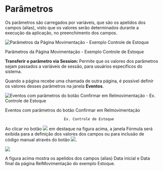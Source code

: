 # Parâmetros

Os parâmetros são carregados por variáveis, que são os apelidos dos campos \(alias\), visto que os valores serão determinados durante a execução da aplicação, no preenchimento dos campos.

![Par&#xE2;metros da P&#xE1;gina Movimenta&#xE7;&#xE3;o - Exemplo Controle de Estoque](http://www.gvinci.com.br/manual/param1gv5.zoom80.png)

Parâmetros da Página Movimentação - Exemplo Controle de Estoque

**Transferir o parâmetro via Session:** Permite que os valores dos parâmetros sejam passados a variáveis de sessão, para usuários específicos do sistema.

Quando a página recebe uma chamada de outra página, é possível definir os valores desses parâmetros na janela **Eventos**.

![Eventos com par&#xE2;metros do bot&#xE3;o Confirmar em Relmovimenta&#xE7;&#xE3;o - Ex. Controle de Estoque](http://www.gvinci.com.br/manual/eventparam1gv5.zoom80.png)

Eventos com parâmetros do botão Confirmar em Relmovimentação

                               Ex. Controle de Estoque

Ao clicar no botão ![](http://www.gvinci.com.br/manual/adicion1gv5.png) em destaque na figura acima, a janela Fórmula será exibida para a definição dos valores dos campos ou para inclusão de código manual através do botão ![](http://www.gvinci.com.br/manual/code-bt.png).

![](http://www.gvinci.com.br/manual/eventosparm2gv5.zoom80.png)

A figura acima mostra os apelidos dos campos \(alias\) Data inicial e Data final da página RelMovimentação do exemplo Estoque.

